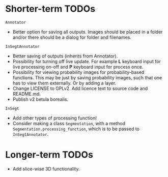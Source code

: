 # Shorter-term TODOs

`Annotator`
* Better option for saving all outputs. Images should be placed in a folder and/or there should be a dialog for folder and filenames.

`InSegtAnnotator`
* Better saving of outputs (inherits from Annotator).
* Possibility for turning off live update. For example **L** keyboard input for live processing on-off and **P** keyboard input for process once.
* Possibility for viewing probability images for probability-based functions. This may be just by saving probability images, such that one has to view them externally. Or by adding a layer.
* Change LICENSE to GPLv2. Add licence text to source code and README.md.
* Publish v2 betula borealis.

`InSegt`
* Add other types of processing function!
* Consider making a class `Segmentation`, with a method `Segmentation.processing_function`, which is to be passed to `InSegtAnnotator`.

# Longer-term TODOs
* Add slice-wise 3D functionality.
